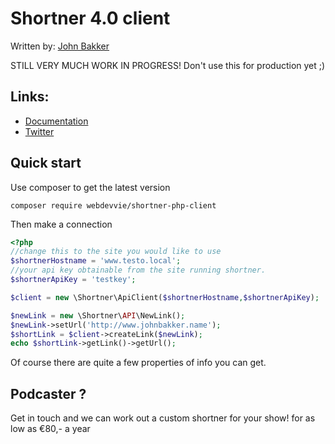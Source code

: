 Shortner 4.0 client
===================

Written by: [John Bakker](http://www.johnbakker.name)

STILL VERY MUCH WORK IN PROGRESS! Don't use this for production yet ;)

Links:
------
- [Documentation](documentation/index.md)
- [Twitter](http://www.twitter.com/shortner_net)


Quick start
-----------

Use composer to get the latest version
```
composer require webdevvie/shortner-php-client
```

Then make a connection
```php
<?php
//change this to the site you would like to use
$shortnerHostname = 'www.testo.local';
//your api key obtainable from the site running shortner.
$shortnerApiKey = 'testkey';

$client = new \Shortner\ApiClient($shortnerHostname,$shortnerApiKey);

$newLink = new \Shortner\API\NewLink();
$newLink->setUrl('http://www.johnbakker.name');
$shortLink = $client->createLink($newLink);
echo $shortLink->getLink()->getUrl();
```

Of course there are quite a few properties of info you can get.

Podcaster ?
-----------
Get in touch and we can work out a custom shortner for your show! for as low as €80,- a year
